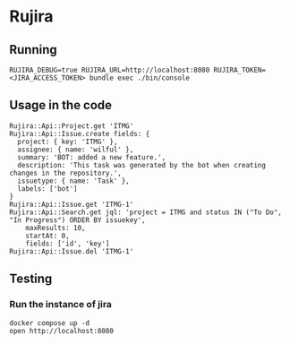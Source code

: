 # Rujira

## Running

    RUJIRA_DEBUG=true RUJIRA_URL=http://localhost:8080 RUJIRA_TOKEN=<JIRA_ACCESS_TOKEN> bundle exec ./bin/console

## Usage in the code

    Rujira::Api::Project.get 'ITMG'
    Rujira::Api::Issue.create fields: {
      project: { key: 'ITMG' },
      assignee: { name: 'wilful' },
      summary: 'BOT: added a new feature.',
      description: 'This task was generated by the bot when creating changes in the repository.',
      issuetype: { name: 'Task' },
      labels: ['bot']
    }
    Rujira::Api::Issue.get 'ITMG-1'
    Rujira::Api::Search.get jql: 'project = ITMG and status IN ("To Do", "In Progress") ORDER BY issuekey',
        maxResults: 10,
        startAt: 0,
        fields: ['id', 'key']
    Rujira::Api::Issue.del 'ITMG-1'

## Testing

### Run the instance of jira

    docker compose up -d
    open http://localhost:8080
